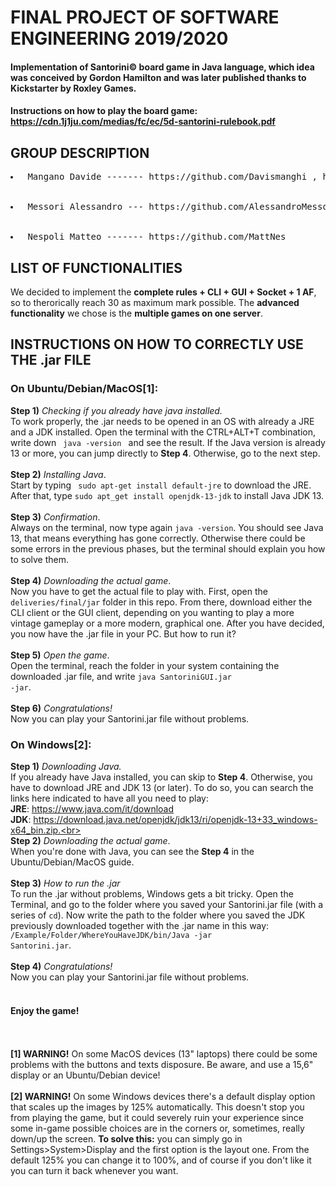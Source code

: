 # FINAL PROJECT OF SOFTWARE ENGINEERING 2019/2020

#### Implementation of Santorini© board game in Java language, which idea was conceived by Gordon Hamilton and was later published thanks to Kickstarter by Roxley Games.

#### Instructions on how to play the board game: https://cdn.1j1ju.com/medias/fc/ec/5d-santorini-rulebook.pdf

## GROUP DESCRIPTION
<pre><li> Mangano Davide ------- https://github.com/Davismanghi , https://github.com/DavideMangano </li>
  <li> Messori Alessandro --- https://github.com/AlessandroMessori </li>
  <li> Nespoli Matteo ------- https://github.com/MattNes </li></pre>
  
## LIST OF FUNCTIONALITIES

We decided to implement the __complete rules + CLI + GUI + Socket + 1 AF__, so to therorically reach 30 as maximum mark possible. The __advanced functionality__ we chose is the __multiple games on one server__.

## INSTRUCTIONS ON HOW TO CORRECTLY USE THE .jar FILE

### On Ubuntu/Debian/MacOS[1]:

__Step 1)__ *Checking if you already have java installed.* <br>
To work properly, the .jar needs to be opened in an OS with already a JRE and a JDK installed. Open the terminal with the CTRL+ALT+T combination, write down <code> java -version </code> and see the result. If the Java version is already 13 or more, you can jump directly to __Step 4__. Otherwise, go to the next step. <br><br>
__Step 2)__ *Installing Java*.<br>
Start by typing <code> sudo apt-get install default-jre</code> to download the JRE. After that, type <code>sudo apt_get install openjdk-13-jdk</code> to install Java JDK 13. <br><br>
__Step 3)__ *Confirmation*.<br>
Always on the terminal, now type again <code>java -version</code>. You should see Java 13, that means everything has gone correctly. Otherwise there could be some errors in the previous phases, but the terminal should explain you how to solve them.<br><br>
__Step 4)__ *Downloading the actual game*.<br>
Now you have to get the actual file to play with. First, open the <code>deliveries/final/jar</code> folder in this repo. From there, download either the CLI client or the GUI client, depending on you wanting to play a more vintage gameplay or a more modern, graphical one.
After you have decided, you now have the .jar file in your PC. But how to run it?<br><br>
__Step 5)__ *Open the game*. <br>
Open the terminal, reach the folder in your system containing the downloaded .jar file, and write <code>java SantoriniGUI.jar -jar</code>.<br><br>
__Step 6)__ *Congratulations!*<br>
Now you can play your Santorini.jar file without problems. 

### On Windows[2]:

__Step 1)__ *Downloading Java.*<br>
If you already have Java installed, you can skip to __Step 4__. Otherwise, you have to download JRE and JDK 13 (or later). To do so, you can search the links here indicated to have all you need to play:<br>
__JRE__: https://www.java.com/it/download <br>
__JDK__: https://download.java.net/openjdk/jdk13/ri/openjdk-13+33_windows-x64_bin.zip.<br><br>
__Step 2)__ *Downloading the actual game*.<br>
When you're done with Java, you can see the __Step 4__ in the Ubuntu/Debian/MacOS guide.<br><br>
__Step 3)__ *How to run the .jar*<br>
To run the .jar without problems, Windows gets a bit tricky. Open the Terminal, and go to the folder where you saved your Santorini.jar file (with a series of <code>cd</code>). Now write the path to the folder where you saved the JDK previously downloaded together with the .jar name in this way:<br>
<code>/Example/Folder/WhereYouHaveJDK/bin/Java -jar Santorini.jar</code>.<br><br>
__Step 4)__ *Congratulations!*<br>
Now you can play your Santorini.jar file without problems.<br><br>


#### Enjoy the game!<br><br><br>

__[1] WARNING!__ On some MacOS devices (13" laptops) there could be some problems with the buttons and texts disposure. Be aware, and use a 15,6" display or an Ubuntu/Debian device!<br><br>
__[2] WARNING!__ On some Windows devices there's a default display option that scales up the images by 125% automatically. This doesn't stop you from playing the game, but it could severely ruin your experience since some in-game possible choices are in the corners or, sometimes, really down/up the screen. __To solve this:__ you can simply go in Settings>System>Display and the first option is the layout one. From the default 125% you can change it to 100%, and of course if you don't like it you can turn it back whenever you want.
